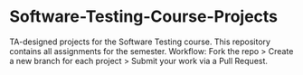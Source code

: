 # Software-Testing-Course-Projects
TA-designed projects for the Software Testing course. This repository contains all assignments for the semester. Workflow: Fork the repo > Create a new branch for each project > Submit your work via a Pull Request.
